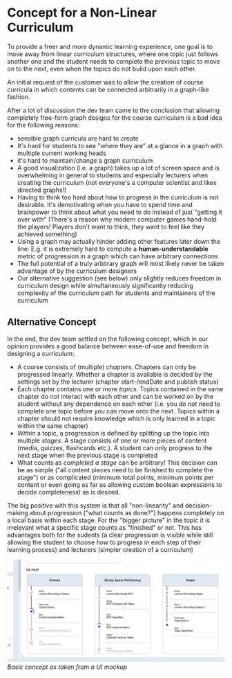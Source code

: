 # Concept for a Non-Linear Curriculum

To provide a freer and more dynamic learning experience, one goal is to move away from linear curriculum structures, where one topic just follows another one and the student needs to complete the previous topic to move on to the next, even when the topics do not build upon each other.

An initial request of the customer was to allow the creation of course curricula in which contents can be connected arbitrarily in a graph-like fashion.

After a lot of discussion the dev team came to the conclusion that allowing completely free-form graph designs for the course curriculum is a bad idea for the following reasons:

- sensible graph curricula are hard to create
- It's hard for students to see "where they are" at a glance in a graph with multiple current working heads
- it's hard to maintain/change a graph curriculum
- A good visualization (i.e. a graph) takes up a lot of screen space and is overwhelming in general to students and especially lecturers when creating the curriculum (not everyone's a computer scientist and likes directed graphs!)
- Having to think too hard about how to progress in the curriculum is not desirable. It's demotivating when you have to spend time and brainpower to think about what you need to do instead of just "getting it over with" (There's a reason why modern computer games hand-hold the players! Players don't want to think, they want to feel like they achieved something)
- Using a graph may actually hinder adding other features later down the line: E.g. it is extremely hard to compute a **human-understandable** metric of progression in a graph which can have arbitrary connections
- The full potential of a truly arbitrary graph will most likely never be taken advantage of by the curriculum designers
- Our alternative suggestion (see below) only slightly reduces freedom in curriculum design while simultaneously significantly reducing complexity of the curriculum path for students and maintainers of the curriculum

## Alternative Concept

In the end, the dev team settled on the following concept, which in our opinion provides a good balance between ease-of-use and freedom in designing a curriculum:

* A course consists of (multiple) *chapters*. Chapters can only be progressed linearly. Whether a chapter is available is decided by the settings set by the lecturer (chapter start-/endDate and publish status)
* Each chapter contains one or more *topics*. Topics contained in the same chapter do not interact with each other and can be worked on by the student without any dependence on each other (i.e. you *do not* need to complete one topic before you can move onto the next. Topics within a chapter should not require knowledge which is only learned in a topic within the same chapter)
* *Within* a topic, a progression is defined by splitting up the topic into multiple *stages*. A stage consists of one or more pieces of content (media, quizzes, flashcards etc.). A student can only progress to the next stage when the previous stage is completed
* What counts as *completed a stage* can be arbitrary! This decision can be as simple ("all content pieces need to be finished to complete the stage") or as complicated (minimum total points, minimum points per content or even going as far as allowing custom boolean expressions to decide completeness) as is desired.

The big positive with this system is that all "non-linearity" and decision-making about progression ("what counts as done?") happens completely on a local basis within each stage. For the "bigger picture" in the topic it is irrelevant what a specific stage counts as "finished" or not. This has advantages both for the sudents (a clear progression is visible while still allowing the student to choose *how* to progress in each step of their learning process) and lecturers (simpler creation of a curriculum)

![](images/graph-curriculum-mockup.JPG)
*Basic concept as taken from a UI mockup*

